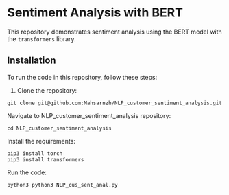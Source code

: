 # Sentiment Analysis with BERT

This repository demonstrates sentiment analysis using the BERT model with the `transformers` library.

## Installation

To run the code in this repository, follow these steps:

1. Clone the repository:

```
git clone git@github.com:Mahsarnzh/NLP_customer_sentiment_analysis.git
```

Navigate to NLP_customer_sentiment_analysis repository:
```
cd NLP_customer_sentiment_analysis
```

Install the requirements:
```
pip3 install torch
pip3 install transformers
```

Run the code:
```
python3 python3 NLP_cus_sent_anal.py
```
